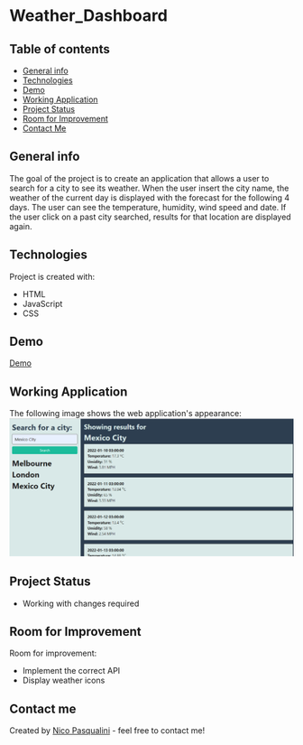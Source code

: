 # Weather_Dashboard

## Table of contents
* [General info](#general-info)
* [Technologies](#technologies)
* [Demo](#demo)
* [Working Application](#working-application)
* [Project Status](#project-status)
* [Room for Improvement](#room-for-improvement)
* [Contact Me](#contact-me)

## General info

The goal of the project is to create an application that allows a user to search for a city to see its weather. When the user insert the city name, the weather of the current day is displayed with the forecast for the following 4 days. The user can see the temperature, humidity, wind speed and date. If the user click on a past city searched, results for that location are displayed again. 

## Technologies

Project is created with:
* HTML
* JavaScript
* CSS

## Demo
<a href="https://nico749.github.io/Weather_Dashboard/" target="_blank">Demo</a>

## Working Application
The following image shows the web application's appearance:
![Weather API appearance](./demo_screenshot.png)

## Project Status
* Working with changes required

## Room for Improvement
Room for improvement:
* Implement the correct API
* Display weather icons 

## Contact me 
Created by [Nico Pasqualini](https://nico749.github.io/Personal-portfolio-/) - feel free to contact me!

